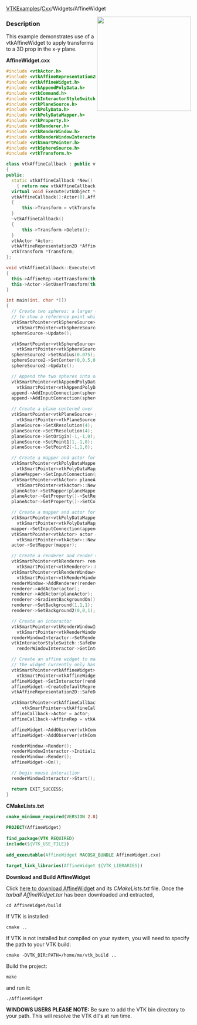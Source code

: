 [VTKExamples](/home/)/[Cxx](/Cxx)/Widgets/AffineWidget

<img align="right" src="https://github.com/lorensen/VTKExamples/blob/gh-pages/Testing/Baseline/Widgets/TestAffineWidget.png?raw=true" width="256" />

### Description
This example demonstrates use of a vtkAffineWidget to apply transforms to a 3D prop in the x-y plane.

**AffineWidget.cxx**
```c++
#include <vtkActor.h>
#include <vtkAffineRepresentation2D.h>
#include <vtkAffineWidget.h>
#include <vtkAppendPolyData.h>
#include <vtkCommand.h>
#include <vtkInteractorStyleSwitch.h>
#include <vtkPlaneSource.h>
#include <vtkPolyData.h>
#include <vtkPolyDataMapper.h>
#include <vtkProperty.h>
#include <vtkRenderer.h>
#include <vtkRenderWindow.h>
#include <vtkRenderWindowInteractor.h>
#include <vtkSmartPointer.h>
#include <vtkSphereSource.h>
#include <vtkTransform.h>

class vtkAffineCallback : public vtkCommand
{
public:
  static vtkAffineCallback *New()
    { return new vtkAffineCallback; }
  virtual void Execute(vtkObject *caller, unsigned long, void*);
  vtkAffineCallback():Actor(0),AffineRep(0)
  {
      this->Transform = vtkTransform::New();
  }
  ~vtkAffineCallback()
  {
      this->Transform->Delete();
  }
  vtkActor *Actor;
  vtkAffineRepresentation2D *AffineRep;
  vtkTransform *Transform;
};

void vtkAffineCallback::Execute(vtkObject*, unsigned long vtkNotUsed(event), void*)
{
  this->AffineRep->GetTransform(this->Transform);
  this->Actor->SetUserTransform(this->Transform);
}

int main(int, char *[])
{
  // Create two spheres: a larger one and a smaller one on top of the larger one
  // to show a reference point while rotating
  vtkSmartPointer<vtkSphereSource> sphereSource =
    vtkSmartPointer<vtkSphereSource>::New();
  sphereSource->Update();

  vtkSmartPointer<vtkSphereSource> sphereSource2 =
    vtkSmartPointer<vtkSphereSource>::New();
  sphereSource2->SetRadius(0.075);
  sphereSource2->SetCenter(0,0.5,0);
  sphereSource2->Update();

  // Append the two spheres into one vtkPolyData
  vtkSmartPointer<vtkAppendPolyData> append =
    vtkSmartPointer<vtkAppendPolyData>::New();
  append->AddInputConnection(sphereSource->GetOutputPort());
  append->AddInputConnection(sphereSource2->GetOutputPort());

  // Create a plane centered over the larger sphere with 4x4 sub sections
  vtkSmartPointer<vtkPlaneSource> planeSource =
    vtkSmartPointer<vtkPlaneSource>::New();
  planeSource->SetXResolution(4);
  planeSource->SetYResolution(4);
  planeSource->SetOrigin(-1,-1,0);
  planeSource->SetPoint1(1,-1,0);
  planeSource->SetPoint2(-1,1,0);

  // Create a mapper and actor for the plane: show it as a wireframe
  vtkSmartPointer<vtkPolyDataMapper> planeMapper =
    vtkSmartPointer<vtkPolyDataMapper>::New();
  planeMapper->SetInputConnection(planeSource->GetOutputPort());
  vtkSmartPointer<vtkActor> planeActor =
    vtkSmartPointer<vtkActor>::New();
  planeActor->SetMapper(planeMapper);
  planeActor->GetProperty()->SetRepresentationToWireframe();
  planeActor->GetProperty()->SetColor(1,0,0);

  // Create a mapper and actor for the spheres
  vtkSmartPointer<vtkPolyDataMapper> mapper =
    vtkSmartPointer<vtkPolyDataMapper>::New();
  mapper->SetInputConnection(append->GetOutputPort());
  vtkSmartPointer<vtkActor> actor =
    vtkSmartPointer<vtkActor>::New();
  actor->SetMapper(mapper);

  // Create a renderer and render window
  vtkSmartPointer<vtkRenderer> renderer =
    vtkSmartPointer<vtkRenderer>::New();
  vtkSmartPointer<vtkRenderWindow> renderWindow =
    vtkSmartPointer<vtkRenderWindow>::New();
  renderWindow->AddRenderer(renderer);
  renderer->AddActor(actor);
  renderer->AddActor(planeActor);
  renderer->GradientBackgroundOn();
  renderer->SetBackground(1,1,1);
  renderer->SetBackground2(0,0,1);

  // Create an interactor
  vtkSmartPointer<vtkRenderWindowInteractor> renderWindowInteractor =
    vtkSmartPointer<vtkRenderWindowInteractor>::New();
  renderWindowInteractor->SetRenderWindow(renderWindow);
  vtkInteractorStyleSwitch::SafeDownCast(
    renderWindowInteractor->GetInteractorStyle())->SetCurrentStyleToTrackballCamera();

  // Create an affine widget to manipulate the actor
  // the widget currently only has a 2D representation and therefore applies transforms in the X-Y plane only
  vtkSmartPointer<vtkAffineWidget> affineWidget =
    vtkSmartPointer<vtkAffineWidget>::New();
  affineWidget->SetInteractor(renderWindowInteractor);
  affineWidget->CreateDefaultRepresentation();
  vtkAffineRepresentation2D::SafeDownCast(affineWidget->GetRepresentation())->PlaceWidget(actor->GetBounds());

  vtkSmartPointer<vtkAffineCallback> affineCallback =
      vtkSmartPointer<vtkAffineCallback>::New();
  affineCallback->Actor = actor;
  affineCallback->AffineRep = vtkAffineRepresentation2D::SafeDownCast(affineWidget->GetRepresentation());

  affineWidget->AddObserver(vtkCommand::InteractionEvent,affineCallback);
  affineWidget->AddObserver(vtkCommand::EndInteractionEvent,affineCallback);

  renderWindow->Render();
  renderWindowInteractor->Initialize();
  renderWindow->Render();
  affineWidget->On();

  // begin mouse interaction
  renderWindowInteractor->Start();

  return EXIT_SUCCESS;
}
```
**CMakeLists.txt**
```cmake
cmake_minimum_required(VERSION 2.8)
 
PROJECT(AffineWidget)
 
find_package(VTK REQUIRED)
include(${VTK_USE_FILE})
 
add_executable(AffineWidget MACOSX_BUNDLE AffineWidget.cxx)
 
target_link_libraries(AffineWidget ${VTK_LIBRARIES})
```

**Download and Build AffineWidget**

Click [here to download AffineWidget](https://github.com/lorensen/VTKWikiExamplesTarballs/raw/master/AffineWidget.tar) and its *CMakeLists.txt* file.
Once the *tarball AffineWidget.tar* has been downloaded and extracted,
```
cd AffineWidget/build 
```
If VTK is installed:
```
cmake ..
```
If VTK is not installed but compiled on your system, you will need to specify the path to your VTK build:
```
cmake -DVTK_DIR:PATH=/home/me/vtk_build ..
```
Build the project:
```
make
```
and run it:
```
./AffineWidget
```
**WINDOWS USERS PLEASE NOTE:** Be sure to add the VTK bin directory to your path. This will resolve the VTK dll's at run time.

